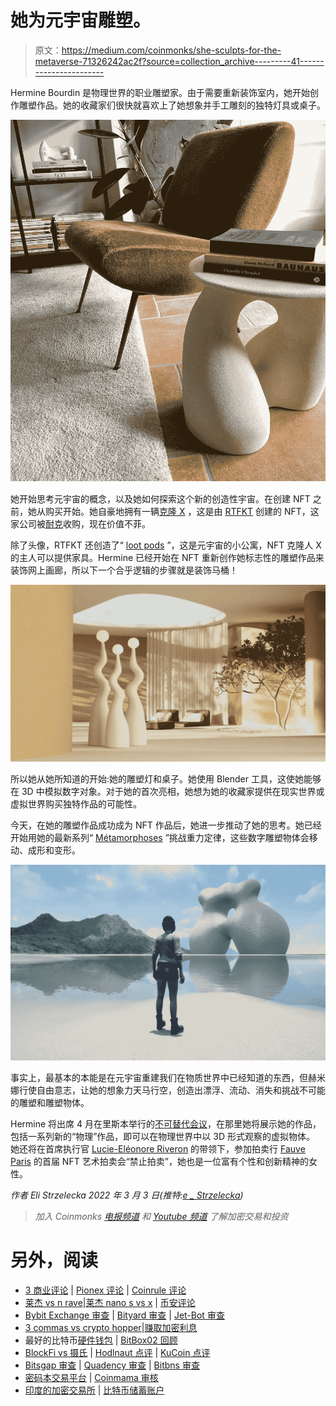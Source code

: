 # 她为元宇宙雕塑。

> 原文：<https://medium.com/coinmonks/she-sculpts-for-the-metaverse-71326242ac2f?source=collection_archive---------41----------------------->

Hermine Bourdin 是物理世界的职业雕塑家。由于需要重新装饰室内，她开始创作雕塑作品。她的收藏家们很快就喜欢上了她想象并手工雕刻的独特灯具或桌子。

![](img/7fd839f59dada16dc9dffdec3d0b017b.png)

她开始思考元宇宙的概念，以及她如何探索这个新的创造性宇宙。在创建 NFT 之前，她从购买开始。她自豪地拥有一辆[克隆 X](https://clonex.rtfkt.com/) ，这是由 [RTFKT](https://rtfkt.com/) 创建的 NFT，这家公司被[耐克](https://www.nike.com/fr/?cp=24158993452_search_%7Cnike%7C10689553137%7C106491488558%7Ce%7Cc%7CFR%7Cpure%7C452529371916&gclsrc=aw.ds&ds_rl=1252249&gclid=Cj0KCQiA64GRBhCZARIsAHOLriIThGXg1gXS6eYJvvSZle1RR3-AxkeYWfGu5gCkSGjVe5bAS_vQluoaAqCBEALw_wcB)收购，现在价值不菲。

除了头像，RTFKT 还创造了“ [loot pods](https://opensea.io/collection/rtfkt-podx) ”，这是元宇宙的小公寓，NFT 克隆人 X 的主人可以提供家具。Hermine 已经开始在 NFT 重新创作她标志性的雕塑作品来装饰网上画廊，所以下一个合乎逻辑的步骤就是装饰马桶！

![](img/5125193322123f8553eab03232935cc6.png)

所以她从她所知道的开始:她的雕塑灯和桌子。她使用 Blender 工具，这使她能够在 3D 中模拟数字对象。对于她的首次亮相，她想为她的收藏家提供在现实世界或虚拟世界购买独特作品的可能性。

今天，在她的雕塑作品成功成为 NFT 作品后，她进一步推动了她的思考。她已经开始用她的最新系列“ [Métamorphoses](https://objkt.com/collection/KT1SB5TAx77jLsPAYcNwX3ypzFTVxyhtjz43) ”挑战重力定律，这些数字雕塑物体会移动、成形和变形。

![](img/c6727fe0f697ee88b471ffbb521119ad.png)

事实上，最基本的本能是在元宇宙重建我们在物质世界中已经知道的东西，但赫米娜行使自由意志，让她的想象力天马行空，创造出漂浮、流动、消失和挑战不可能的雕塑和雕塑物体。

Hermine 将出席 4 月在里斯本举行的[不可替代会议](https://www.nonfungibleconference.com/)，在那里她将展示她的作品，包括一系列新的“物理”作品，即可以在物理世界中以 3D 形式观察的虚拟物体。
她还将在首席执行官 [Lucie-Eléonore Riveron](https://twitter.com/cecinestpasleo) 的带领下，参加拍卖行 [Fauve Paris](https://twitter.com/fauveparis) 的首届 NFT 艺术拍卖会“禁止拍卖”，她也是一位富有个性和创新精神的女性。

*作者 Eli Strzelecka 2022 年 3 月 3 日(推特:*[*e _ Strzelecka*](https://twitter.com/e_strzelecka)*)*

> *加入 Coinmonks* [*电报频道*](https://t.me/coincodecap) *和* [*Youtube 频道*](https://www.youtube.com/c/coinmonks/videos) *了解加密交易和投资*

# 另外，阅读

*   [3 商业评论](/coinmonks/3commas-review-an-excellent-crypto-trading-bot-2020-1313a58bec92) | [Pionex 评论](https://coincodecap.com/pionex-review-exchange-with-crypto-trading-bot) | [Coinrule 评论](/coinmonks/coinrule-review-2021-a-beginner-friendly-crypto-trading-bot-daf0504848ba)
*   [莱杰 vs n rave](/coinmonks/ledger-vs-ngrave-zero-7e40f0c1d694)|[莱杰 nano s vs x](/coinmonks/ledger-nano-s-vs-x-battery-hardware-price-storage-59a6663fe3b0) | [币安评论](/coinmonks/binance-review-ee10d3bf3b6e)
*   [Bybit Exchange 审查](/coinmonks/bybit-exchange-review-dbd570019b71) | [Bityard 审查](https://coincodecap.com/bityard-reivew) | [Jet-Bot 审查](https://coincodecap.com/jet-bot-review)
*   [3 commas vs crypto hopper](/coinmonks/3commas-vs-pionex-vs-cryptohopper-best-crypto-bot-6a98d2baa203)|[赚取加密利息](/coinmonks/earn-crypto-interest-b10b810fdda3)
*   最好的比特币[硬件钱包](/coinmonks/hardware-wallets-dfa1211730c6) | [BitBox02 回顾](/coinmonks/bitbox02-review-your-swiss-bitcoin-hardware-wallet-c36c88fff29)
*   [BlockFi vs 摄氏](/coinmonks/blockfi-vs-celsius-vs-hodlnaut-8a1cc8c26630) | [Hodlnaut 点评](/coinmonks/hodlnaut-review-best-way-to-hodl-is-to-earn-interest-on-your-bitcoin-6658a8c19edf) | [KuCoin 点评](https://coincodecap.com/kucoin-review)
*   [Bitsgap 审查](/coinmonks/bitsgap-review-a-crypto-trading-bot-that-makes-easy-money-a5d88a336df2) | [Quadency 审查](/coinmonks/quadency-review-a-crypto-trading-automation-platform-3068eaa374e1) | [Bitbns 审查](/coinmonks/bitbns-review-38256a07e161)
*   [密码本交易平台](/coinmonks/top-10-crypto-copy-trading-platforms-for-beginners-d0c37c7d698c) | [Coinmama 审核](/coinmonks/coinmama-review-ace5641bde6e)
*   [印度的加密交易所](/coinmonks/bitcoin-exchange-in-india-7f1fe79715c9) | [比特币储蓄账户](/coinmonks/bitcoin-savings-account-e65b13f92451)